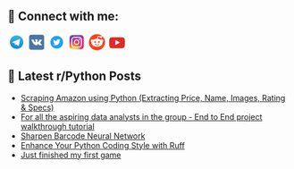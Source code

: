 ## 🔎 Connect with me:
[<img src="https://github.com/bullbesh/bullbesh/blob/main/images/Telegram.png" width="32" height="32" />](https://t.me/bullbesh)
[<img src="https://github.com/bullbesh/bullbesh/blob/main/images/VK.png" width="32" height="32" />](https://vk.com/bullbesh)
[<img src="https://github.com/bullbesh/bullbesh/blob/main/images/Twitter.png" width="32" height="32" />](https://twitter.com/bullbesh1)
[<img src="https://github.com/bullbesh/bullbesh/blob/main/images/Instagram.png" width="32" height="32" />](https://www.instagram.com/bullbesh)
[<img src="https://github.com/bullbesh/bullbesh/blob/main/images/Reddit.png" width="32" height="32" />](https://www.reddit.com/user/bullbesh)
[<img src="https://github.com/bullbesh/bullbesh/blob/main/images/YouTube.png" width="32" height="32" />](https://www.youtube.com/channel/UCtfjRs6uzgq5mfm8S06WTcg)

## 📕 Latest r/Python Posts
<!-- BLOG-POST-LIST:START -->
- [Scraping Amazon using Python &lpar;Extracting Price, Name, Images, Rating &amp; Specs&rpar;](https://www.reddit.com/r/Python/comments/180fiov/scraping_amazon_using_python_extracting_price/)
- [For all the aspiring data analysts in the group - End to End project walkthrough tutorial](https://www.reddit.com/r/Python/comments/180f2n4/for_all_the_aspiring_data_analysts_in_the_group/)
- [Sharpen Barcode Neural Network](https://www.reddit.com/r/Python/comments/180cmrx/sharpen_barcode_neural_network/)
- [Enhance Your Python Coding Style with Ruff](https://www.reddit.com/r/Python/comments/180c9yq/enhance_your_python_coding_style_with_ruff/)
- [Just finished my first game](https://www.reddit.com/r/Python/comments/180b87b/just_finished_my_first_game/)
<!-- BLOG-POST-LIST:END -->
